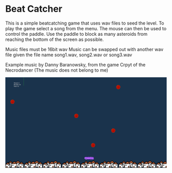 # Beat Catcher

This is a simple beatcatching game that uses wav files to seed the level.
To play the game select a song from the menu.
The mouse can then be used to control the paddle. 
Use the paddle to block as many asteroids from reaching the bottom of the screen as possible.

Music files must be 16bit wav
Music can be swapped out with another wav file given the file name song1.wav, song2.wav or song3.wav

Example music by Danny Baranowsky, from the game Crpyt of the Necrodancer
(The music does not belong to me)

![Screenshot](screenshot.png)